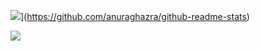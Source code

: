 ![](https://github-readme-stats.vercel.app/api/top-langs/?username=lucasmazz&show_icons=true&theme=transparent)](https://github.com/anuraghazra/github-readme-stats)

![](https://komarev.com/ghpvc/?username=lucasmazz)

<!--
**lucasmazz/lucasmazz** is a ✨ _special_ ✨ repository because its `README.md` (this file) appears on your GitHub profile.

Here are some ideas to get you started:

- 🔭 I’m currently working on ...
- 🌱 I’m currently learning ...
- 👯 I’m looking to collaborate on ...
- 🤔 I’m looking for help with ...
- 💬 Ask me about ...
- 📫 How to reach me: ...
- 😄 Pronouns: ...
- ⚡ Fun fact: ...
-->
